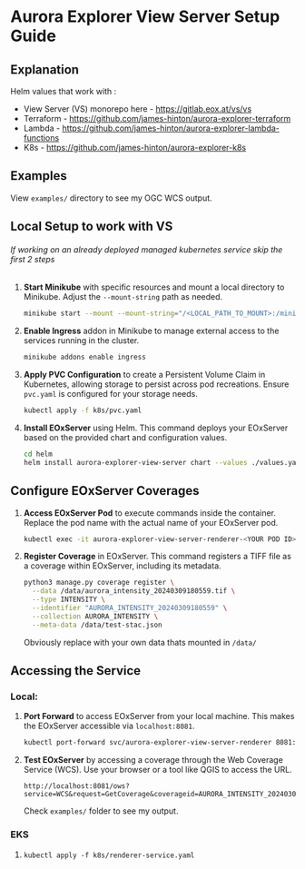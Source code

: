 # Aurora Explorer View Server Setup Guide

## Explanation
Helm values that work with :
- View Server (VS) monorepo here - https://gitlab.eox.at/vs/vs
- Terraform - https://github.com/james-hinton/aurora-explorer-terraform
- Lambda - https://github.com/james-hinton/aurora-explorer-lambda-functions
- K8s - https://github.com/james-hinton/aurora-explorer-k8s

## Examples
View `examples/` directory to see my OGC WCS output.

## Local Setup to work with VS
###### If working on an already deployed managed kubernetes service skip the first 2 steps

1. **Start Minikube** with specific resources and mount a local directory to Minikube. Adjust the `--mount-string` path as needed.
   ```bash
   minikube start --mount --mount-string="/<LOCAL_PATH_TO_MOUNT>:/minikube-host/Projects" --cpus=4 --memory=4096
   ```

2. **Enable Ingress** addon in Minikube to manage external access to the services running in the cluster.
   ```bash
   minikube addons enable ingress
   ```

3. **Apply PVC Configuration** to create a Persistent Volume Claim in Kubernetes, allowing storage to persist across pod recreations. Ensure `pvc.yaml` is configured for your storage needs.
   ```bash
   kubectl apply -f k8s/pvc.yaml
   ```

4. **Install EOxServer** using Helm. This command deploys your EOxServer based on the provided chart and configuration values.
   ```bash
   cd helm
   helm install aurora-explorer-view-server chart --values ./values.yaml
   ```

## Configure EOxServer Coverages

1. **Access EOxServer Pod** to execute commands inside the container. Replace the pod name with the actual name of your EOxServer pod.
   ```bash
   kubectl exec -it aurora-explorer-view-server-renderer-<YOUR POD ID> /bin/bash
   ```

2. **Register Coverage** in EOxServer. This command registers a TIFF file as a coverage within EOxServer, including its metadata.
   ```bash
   python3 manage.py coverage register \
     --data /data/aurora_intensity_20240309180559.tif \
     --type INTENSITY \
     --identifier "AURORA_INTENSITY_20240309180559" \
     --collection AURORA_INTENSITY \
     --meta-data /data/test-stac.json 
   ```
   Obviously replace with your own data thats mounted in `/data/`

## Accessing the Service

### Local:
1. **Port Forward** to access EOxServer from your local machine. This makes the EOxServer accessible via `localhost:8081`.
   ```bash
   kubectl port-forward svc/aurora-explorer-view-server-renderer 8081:80
   ```

2. **Test EOxServer** by accessing a coverage through the Web Coverage Service (WCS). Use your browser or a tool like QGIS to access the URL.
   ```plaintext
   http://localhost:8081/ows?service=WCS&request=GetCoverage&coverageid=AURORA_INTENSITY_20240309180559
   ```

   Check `examples/` folder to see my output.

### EKS
1. `kubectl apply -f k8s/renderer-service.yaml`